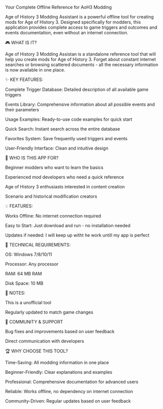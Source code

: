 Your Complete Offline Reference for AoH3 Modding

Age of History 3 Modding Assistant is a powerful offline tool for creating mods for Age of History 3. Designed specifically for modders, this application provides complete access to game triggers and outcomes and events documentation, even without an internet connection.

🎮 WHAT IS IT?

Age of History 3 Modding Assistan is a standalone reference tool that will help you create mods for Age of History 3. Forget about constant internet searches or browsing scattered documents - all the necessary information is now available in one place.

✨ KEY FEATURES:

Complete Trigger Database: Detailed description of all available game triggers

Events Library: Comprehensive information about all possible events and their parameters

Usage Examples: Ready-to-use code examples for quick start

Quick Search: Instant search across the entire database

Favorites System: Save frequently used triggers and events

User-Friendly Interface: Clean and intuitive design

🎯 WHO IS THIS APP FOR?

Beginner modders who want to learn the basics

Experienced mod developers who need a quick reference

Age of History 3 enthusiasts interested in content creation

Scenario and historical modification creators

💡 FEATURES:

Works Offline: No internet connection required

Easy to Start: Just download and run - no installation needed

Updates if needed: I will keep up witht he work untill my app is perfect

🔧 TECHNICAL REQUIREMENTS:

OS: Windows 7/8/10/11

Processor: Any processor

RAM: 64 MB RAM

Disk Space: 10 MB


📢 NOTES:

This is a unofficial tool

Regularly updated to match game changes


💬 COMMUNITY & SUPPORT

Bug fixes and improvements based on user feedback

Direct communication with developers

🏆 WHY CHOOSE THIS TOOL?

Time-Saving: All modding information in one place

Beginner-Friendly: Clear explanations and examples

Professional: Comprehensive documentation for advanced users

Reliable: Works offline, no dependency on internet connection

Community-Driven: Regular updates based on user feedback

